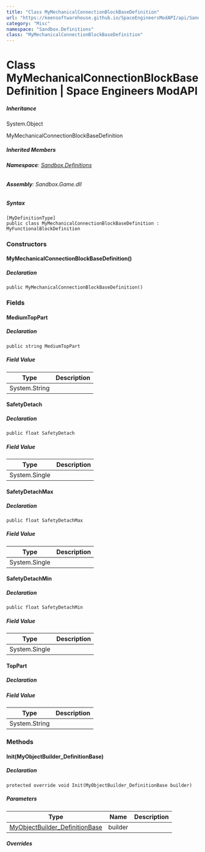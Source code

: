 ```yaml
---
title: "Class MyMechanicalConnectionBlockBaseDefinition"
url: "https://keensoftwarehouse.github.io/SpaceEngineersModAPI/api/Sandbox.Definitions.MyMechanicalConnectionBlockBaseDefinition.html"
category: "Misc"
namespace: "Sandbox.Definitions"
class: "MyMechanicalConnectionBlockBaseDefinition"
---
```


# Class MyMechanicalConnectionBlockBaseDefinition | Space Engineers ModAPI

##### Inheritance

System.Object

MyMechanicalConnectionBlockBaseDefinition

##### Inherited Members

###### **Namespace**: [Sandbox.Definitions](https://keensoftwarehouse.github.io/SpaceEngineersModAPI/api/Sandbox.Definitions.html)

###### **Assembly**: Sandbox.Game.dll

##### Syntax

```
[MyDefinitionType]
public class MyMechanicalConnectionBlockBaseDefinition : MyFunctionalBlockDefinition
```

### Constructors

#### MyMechanicalConnectionBlockBaseDefinition()

##### Declaration

```
public MyMechanicalConnectionBlockBaseDefinition()
```

### Fields

#### MediumTopPart

##### Declaration

```
public string MediumTopPart
```

##### Field Value

| Type | Description |
| --- | --- |
| System.String |     |

#### SafetyDetach

##### Declaration

```
public float SafetyDetach
```

##### Field Value

| Type | Description |
| --- | --- |
| System.Single |     |

#### SafetyDetachMax

##### Declaration

```
public float SafetyDetachMax
```

##### Field Value

| Type | Description |
| --- | --- |
| System.Single |     |

#### SafetyDetachMin

##### Declaration

```
public float SafetyDetachMin
```

##### Field Value

| Type | Description |
| --- | --- |
| System.Single |     |

#### TopPart

##### Declaration

##### Field Value

| Type | Description |
| --- | --- |
| System.String |     |

### Methods

#### Init(MyObjectBuilder\_DefinitionBase)

##### Declaration

```
protected override void Init(MyObjectBuilder_DefinitionBase builder)
```

##### Parameters

| Type | Name | Description |
| --- | --- | --- |
| [MyObjectBuilder\_DefinitionBase](https://keensoftwarehouse.github.io/SpaceEngineersModAPI/api/VRage.Game.MyObjectBuilder_DefinitionBase.html) | builder |     |

##### Overrides
